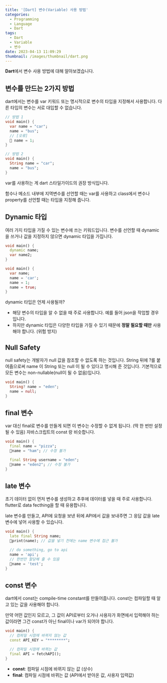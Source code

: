 ```yaml
---
title: '[Dart] 변수(Variable) 사용 방법'
categories:
  - Programming
  - Language
  - Dart
tags:
  - Dart
  - Variable
  - 변수
date: 2023-04-13 11:09:29
thumbnail: /images/thumbnail/dart.png
---
```


**Dart**에서 변수 사용 방법에 대해 알아보겠습니다.

## 변수를 만드는 2가지 방법

dart에서는 변수를 var 키워드 또는 명시적으로 변수의 타입을 지정해서 사용합니다. 다른 타입의 변수는 서로 대입할 수 없습니다.

```dart
// 방법 1
void main() {
  var name = "car";
  name = "bus";
  // [오류]
  🚫 name = 1;
}
```

```dart
// 방법 2
void main() {
  String name = "car";
  name = "bus";
}
```

var를 사용하는 게 dart 스타일가이드의 권장 방식입니다.

함수나 메소드 내부에 지역변수를 선언할 때는 var를 사용하고 class에서 변수나 property를 선언할 때는 타입을 지정해 줍니다.

## Dynamic 타입

여러 가지 타입을 가질 수 있는 변수에 쓰는 키워드입니다. 변수를 선언할 때 dynamic을 쓰거나 값을 지정하지 않으면 dynamic 타입을 가집니다.

```dart
void main() {
  dynamic name;
  var name2;
}
```

```dart
void main() {
  var name;
  name = 'car';
  name = 1;
  name = true;
}
```

dynamic 타입은 언제 사용될까?

- 해당 변수의 타입을 알 수 없을 때 주로 사용합니다. 예를 들어 json을 작업할 경우입니다.
- 하지만 dynamic 타입은 다양한 타입을 가질 수 있기 때문에 **정말 필요할 때만** 사용해야 합니다. (위험 방지)

## Null Safety

null safety는 개발자가 null 값을 참조할 수 없도록 하는 것입니다.
String 뒤에 ?를 붙여줌으로써 name 이 String 또는 null 이 될 수 있다고 명시해 준 것입니다. 기본적으로 모든 변수는 non-nullable(null이 될 수 없음)입니다.

```dart
void main() {
  String? name = "eden";
  name = null;
}
```

## final 변수

var 대신 final로 변수를 만들게 되면 이 변수는 수정할 수 없게 됩니다. (딱 한 번만 설정될 수 있음) 자바스크립트의 const 랑 비슷합니다.

```dart
void main() {
  final name = "pizza";
  🚫name = "ham"; // 수정 불가

  final String username = "eden";
  🚫name = "eden2"; // 수정 불가
}
```

## late 변수

초기 데이터 없이 먼저 변수를 생성하고 추후에 데이터를 넣을 때 주로 사용합니다. flutter로 data fecthing을 할 때 유용합니다.

late 변수를 만들고, API에 요청을 보낸 뒤에 API에서 값을 보내주면 그 응답 값을 late 변수에 넣어 사용할 수 있습니다.

```dart
void main() {
  late final String name;
  🚫print(name); // 값을 넣기 전에는 name 변수에 접근 불가

  // do something, go to api
  name = 'api';
  // 한번만 할당해 줄 수 있음
  🚫name = 'test';
}
```

## const 변수

dart에서 const는 compile-time constant를 만들어줍니다. const는 컴파일할 때 알고 있는 값을 사용해야 합니다.

만약 어떤 값인지 모르고, 그 값이 API로부터 오거나 사용자가 화면에서 입력해야 하는 값이라면 그건 const가 아닌 final이나 var가 되어야 합니다.

```dart
void main() {
  // 컴파일 시점에 바뀌지 않는 값
  const API_KEY = "********";

  // 컴파일 시점에 바뀌는 값
  final API = fetchAPI();
}
```

- **const**: 컴파일 시점에 바뀌지 않는 값 (상수)
- **final**: 컴파일 시점에 바뀌는 값 (API에서 받아온 값, 사용자 입력값)

